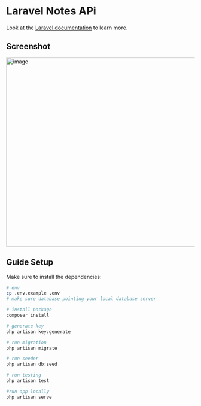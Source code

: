 # Laravel Notes APi 

Look at the [Laravel documentation](https://laravel.com) to learn more.
## Screenshot
<img width="505" alt="image" src="https://github.com/Malikmal/laravel-example-notes/assets/36214726/014b787c-ac14-49d3-ba7a-14ea157444f0">

## Guide Setup

Make sure to install the dependencies:

```bash
# env
cp .env.example .env
# make sure database pointing your local database server

# install package
composer install

# generate key
php artisan key:generate

# run migration 
php artisan migrate

# run seeder
php artisan db:seed

# run testing
php artisan test

#run app locally 
php artisan serve

```

